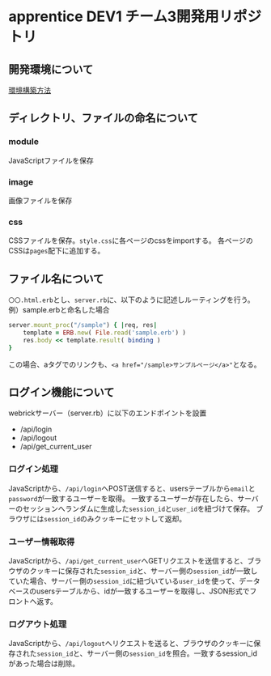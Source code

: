 # apprentice DEV1 チーム3開発用リポジトリ

## 開発環境について
[環境構築方法](./DEVELOPMENT.md)

## ディレクトリ、ファイルの命名について
### module
JavaScriptファイルを保存

### image
画像ファイルを保存

### css
CSSファイルを保存。`style.css`に各ページのcssをimportする。
各ページのCSSは`pages`配下に追加する。


## ファイル名について
`〇〇.html.erb`とし、`server.rb`に、以下のように記述しルーティングを行う。
例）sample.erbと命名した場合
```ruby
server.mount_proc("/sample") { |req, res| 
    template = ERB.new( File.read('sample.erb') )
    res.body << template.result( binding )
}
```
この場合、aタグでのリンクも、`<a href="/sample>サンプルページ</a>"`となる。


## ログイン機能について
webrickサーバー（server.rb）に以下のエンドポイントを設置
- /api/login
- /api/logout
- /api/get_current_user

### ログイン処理
JavaScriptから、`/api/login`へPOST送信すると、usersテーブルから`email`と`password`が一致するユーザーを取得。
一致するユーザーが存在したら、サーバーのセッションへランダムに生成した`session_id`と`user_id`を紐づけて保存。
ブラウザには`session_id`のみクッキーにセットして返却。

### ユーザー情報取得
JavaScriptから、`/api/get_current_user`へGETリクエストを送信すると、ブラウザのクッキーに保存された`session_id`と、サーバー側の`session_id`が一致していた場合、サーバー側の`session_id`に紐づいている`user_id`を使って、データベースのusersテーブルから、idが一致するユーザーを取得し、JSON形式でフロントへ返す。

### ログアウト処理
JavaScriptから、`/api/logout`へリクエストを送ると、ブラウザのクッキーに保存された`session_id`と、サーバー側の`session_id`を照合。一致するsession_idがあった場合は削除。

